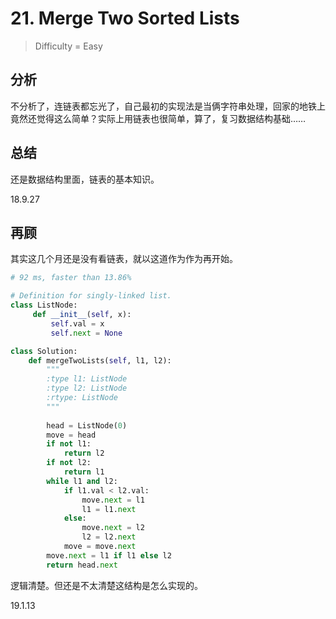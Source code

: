 # 21. Merge Two Sorted Lists
> Difficulty = Easy

## 分析
不分析了，连链表都忘光了，自己最初的实现法是当俩字符串处理，回家的地铁上竟然还觉得这么简单？实际上用链表也很简单，算了，复习数据结构基础……

## 总结
还是数据结构里面，链表的基本知识。

18.9.27

## 再顾
其实这几个月还是没有看链表，就以这道作为作为再开始。

```python
# 92 ms, faster than 13.86%

# Definition for singly-linked list.
class ListNode:
	 def __init__(self, x):
		 self.val = x
		 self.next = None

class Solution:
	def mergeTwoLists(self, l1, l2):
		"""
		:type l1: ListNode
		:type l2: ListNode
		:rtype: ListNode
		"""
		
		head = ListNode(0)
		move = head
		if not l1:
			return l2
		if not l2:
			return l1
		while l1 and l2:
			if l1.val < l2.val:
				move.next = l1
				l1 = l1.next
			else:
				move.next = l2
				l2 = l2.next
			move = move.next
		move.next = l1 if l1 else l2
		return head.next
```

逻辑清楚。但还是不太清楚这结构是怎么实现的。

19.1.13